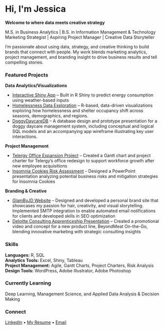 # Hi, I'm Jessica  
**Welcome to where data meets creative strategy**

M.S. in Business Analytics | B.S. in Information Management & Technology  
Marketing Strategist | Aspiring Project Manager | Creative Data Storyteller

I’m passionate about using data, strategy, and creative thinking to build brands that connect with people. My work blends marketing analytics, project management, and branding insight to drive business results and tell compelling stories.

### Featured Projects 

**Data Analytics/Visualizations**  
- [Interactive Shiny App](https://jessicaa.shinyapps.io/shinyfinal/) – Built in R Shiny to predict energy consumption using weather-based inputs
- [Homelessness Data Exploration](https://drive.google.com/file/d/1O75lr1KQsmlAqa8jcQJw1GvVk184XBMm/view?usp=sharing) – R-based, data-driven visualizations exploring how homelessness and shelter occupancy shift across seasons, demographics, and regions.
- [DoggyDaycareDB](https://docs.google.com/presentation/d/12_obc76m3m5ot6YeCap1LgOUEEWCeUed/edit?usp=sharing&ouid=111808333913152948503&rtpof=true&sd=true) – A database design and prototype presentation for a doggy daycare management system, including conceptual and logical SQL models and an accompanying app wireframe illustrating key user interactions.

**Project Management**  
- [Telergy Office Expansion Project](https://sumailsyr-my.sharepoint.com/:u:/r/personal/jsaimunm_syr_edu/Documents/Documents/Github%20JAimunmondion/Telergy_Project_GanttChart_JessicaAimunmondion.mpp?csf=1&web=1&e=7HUy4Q) – Created a Gantt chart and project charter for Telergy’s office redesign to support workforce growth after new employee acquisitions  
- [Insomnia Cookies Risk Assessment](https://docs.google.com/presentation/d/1fUnhSnYmtML3saEsaQg705ijdqOp5lql/edit?usp=sharing&ouid=111808333913152948503&rtpof=true&sd=true) – Designed a PowerPoint presentation analyzing potential business risks and mitigation strategies for Insomnia Cookies 
  
  
**Branding & Creative**  
- [GlamByJD Website](https://glambyjd.com/) – Designed and developed a personal brand site that showcases my passion for hair, creativity, and visual storytelling. Implemented SMTP integration to enable automated email notifications for clients and developed skills in SEO optimization  
- [Deloitte Consulting Apprenticeship Presentation](https://docs.google.com/presentation/d/18gAqSFJ-nTzTV6hDFu_UkoeHkwc_q8q5/edit?usp=sharing&ouid=111808333913152948503&rtpof=true&sd=true) – Created a promotional video and concept for a new product line, BeyondMeat On-the-Go, blending innovative marketing with strategic consulting insights   

### Skills  
**Languages:** R, SQL  
**Analytics Tools:** Excel, Shiny, Tableau  
**Project Management:** Agile, Gantt Charts, Project Charters, Risk Analysis  
**Design Tools:** WordPress, Adobe Illustrator, Adobe Photoshop  

### Currently Learning  
Deep Learning, Management Science, and Applied Data Analysis & Decision Making  

### Connect  
[LinkedIn](https://www.linkedin.com/in/jessicaaimunmondion/) • [My Resume](https://drive.google.com/file/d/11ESkKn57QIhjbsYP85lyceapI32-pIJf/view?usp=sharing) • [Email](mailto:jsaimunm@syr.edu)



